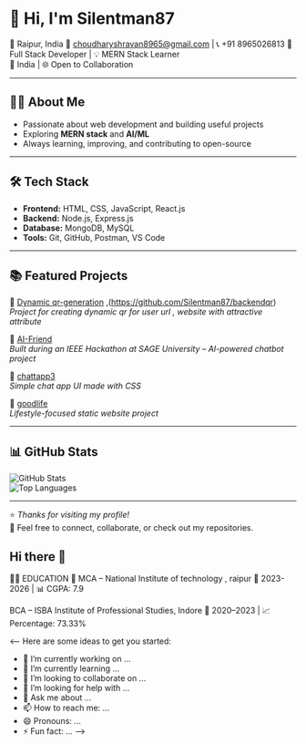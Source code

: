 # 👋 Hi, I'm Silentman87  
 📍 Raipur, India
📧 choudharyshravan8965@gmail.com | 📞 +91 8965026813
🚀 Full Stack Developer | 💡 MERN Stack Learner  
📍 India | 🌐 Open to Collaboration  

---

## 👨‍💻 About Me
- Passionate about web development and building useful projects  
- Exploring **MERN stack** and **AI/ML**  
- Always learning, improving, and contributing to open-source  

---

## 🛠️ Tech Stack
- **Frontend:** HTML, CSS, JavaScript, React.js  
- **Backend:** Node.js, Express.js  
- **Database:** MongoDB, MySQL  
- **Tools:** Git, GitHub, Postman, VS Code  

---

## 📚 Featured Projects
🔹 [Dynamic qr-generation](https://github.com/Silentman87/frontendqr) ,(https://github.com/Silentman87/backendqr)
*Project for creating dynamic qr for user url , website with attractive attribute*

🔹 [AI-Friend](https://github.com/Silentman87/AI-Friend)  
*Built during an IEEE Hackathon at SAGE University – AI-powered chatbot project*   

🔹 [chattapp3](https://github.com/Silentman87/chattapp3)  
*Simple chat app UI made with CSS*  

🔹 [goodlife](https://github.com/Silentman87/goodlife)  
*Lifestyle-focused static website project*  

---

## 📊 GitHub Stats
![GitHub Stats](https://github-readme-stats.vercel.app/api?username=Silentman87&show_icons=true&theme=radical)  
![Top Languages](https://github-readme-stats.vercel.app/api/top-langs/?username=Silentman87&layout=compact&theme=radical)  

---

⭐ *Thanks for visiting my profile!*  
💬 Feel free to connect, collaborate, or check out my repositories.  
## Hi there 👋


👨‍💻  EDUCATION 👋
MCA – National Institute of technology , raipur
📅 2023-2026 | 📊 CGPA: 7.9

BCA – ISBA Institute of Professional Studies, Indore
📅 2020–2023 | 📈 Percentage: 73.33%

<--
Here are some ideas to get you started:

- 🔭 I’m currently working on ...
- 🌱 I’m currently learning ...
- 👯 I’m looking to collaborate on ...
- 🤔 I’m looking for help with ...
- 💬 Ask me about ...
- 📫 How to reach me: ...
- 😄 Pronouns: ...
- ⚡ Fun fact: ...
-->
